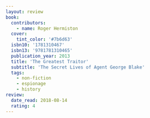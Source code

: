 ```yaml
---
layout: review
book:
  contributors:
    - name: Roger Hermiston
  cover:
    tint_color: '#7b6d63'
  isbn10: '1781310467'
  isbn13: '9781781310465'
  publication_year: 2013
  title: 'The Greatest Traitor'
  subtitle: 'The Secret Lives of Agent George Blake'
  tags:
    - non-fiction
    - espionage
    - history
review:
  date_read: 2018-08-14
  rating: 4
---
```

